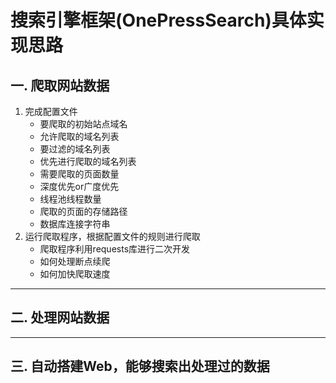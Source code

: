 # 搜索引擎框架(OnePressSearch)具体实现思路 
## 一. 爬取网站数据
1. 完成配置文件
    - 要爬取的初始站点域名
    - 允许爬取的域名列表
    - 要过滤的域名列表
    - 优先进行爬取的域名列表
    - 需要爬取的页面数量
    - 深度优先or广度优先
    - 线程池线程数量
    - 爬取的页面的存储路径
    - 数据库连接字符串
2. 运行爬取程序，根据配置文件的规则进行爬取
    - 爬取程序利用requests库进行二次开发
    - 如何处理断点续爬
    - 如何加快爬取速度
***
## 二. 处理网站数据
***
## 三. 自动搭建Web，能够搜索出处理过的数据
